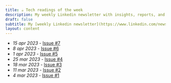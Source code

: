 ```yaml
---
title: ☕ Tech readings of the week
description: My weekly Linkedin newsletter with insights, reports, and resources from the tech industry for founders, casual investors, and everything in between.
draft: false
subtitle: My [weekly Linkedin newsletter](https://www.linkedin.com/newsletters/7039008827605692416/) where I share insightful tech readings, reports, and resources for founders, retail investors and everything in between.
layout: content
---
```

- *15 apr 2023* - [Issue #7](https://www.linkedin.com/pulse/tech-readings-week-7-edoardo-reggiani)
- *8 apr 2023* - [Issue #6](https://www.linkedin.com/pulse/tech-readings-week-6-edoardo-reggiani)
- *1 apr 2023* - [Issue #5](https://www.linkedin.com/pulse/tech-readings-week-5-edoardo-reggiani)
- *25 mar 2023* - [Issue #4](https://www.linkedin.com/pulse/tech-readings-week-4-edoardo-reggiani/)
- *18 mar 2023* - [Issue #3](https://www.linkedin.com/pulse/tech-readings-week-3-edoardo-reggiani)
- *11 mar 2023* - [Issue #2](https://www.linkedin.com/pulse/tech-readings-week-2-edoardo-reggiani)
- *4 mar 2023* - [Issue #1](https://www.linkedin.com/post/edit/7037442341019762688/)
